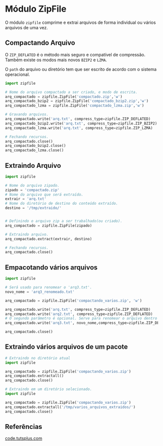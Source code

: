 # Módulo ZipFile  

O módulo `zipfile` comprime e extrai arquivos de forma individual ou vários arquivos de uma vez.  

## Compactando Arquivo  

O `ZIP_DEFLATED` é o método mais seguro e compatível de compressão. Também existe os modos mais novos `BZIP2` e `LZMA`.  

O `path` do arquivo ou diretório tem que ser escrito de acordo com o sistema operacional.  

```py
import zipfile

# Nome do arquivo compactado a ser criado, e modo de escrita.
arq_compactado = zipfile.ZipFile('compactado.zip','w')
arq_compactado_bzip2 = zipfile.ZipFile('compactado_bzip2.zip','w')
arq_compactado_lzma = zipfile.ZipFile('compactado_lzma.zip','w')

# Gravando arquivos.
arq_compactado.write('arq.txt', compress_type=zipfile.ZIP_DEFLATED)
arq_compactado_bzip2.write('arq.txt', compress_type=zipfile.ZIP_BZIP2)
arq_compactado_lzma.write('arq.txt', compress_type=zipfile.ZIP_LZMA)

# Fechando recursos.
arq_compactado.close()
arq_compactado_bzip2.close()
arq_compactado_lzma.close()
```  

## Extraindo Arquivo  

```py
import zipfile

# Nome do arquivo zipado.
zipado = 'compactado.zip'
# Nome do arquivo que será extraído.
extrair = 'arq.txt'
# Nome do diretório de destino do conteúdo extraído.
destino = '/tmp/extraido/'


# Definindo o arquivo zip a ser trabalhado(ou criado).
arq_compactado = zipfile.ZipFile(zipado)

# Extraindo arquivo.
arq_compactado.extract(extrair, destino)

# Fechando recursos.
arq_compactado.close()
```  

## Empacotando vários arquivos  

```py
import zipfile

# Será usado para renomear o 'arq3.txt'.
novo_nome = 'arq3_renomeado.txt'

arq_compactado = zipfile.ZipFile('compactando_varios.zip', 'w')

arq_compactado.write('arq.txt', compress_type=zipfile.ZIP_DEFLATED)
arq_compactado.write('arq2.txt', compress_type=zipfile.ZIP_DEFLATED)
# O segundo parâmetro é opcional. Serve para renomear o arquivo dentro do pacote.
arq_compactado.write('arq3.txt', novo_nome,compress_type=zipfile.ZIP_DEFLATED)

arq_compactado.close()
```  

## Extraindo vários arquivos de um pacote  

```py
# Extraindo no diretório atual
import zipfile

arq_compactado = zipfile.ZipFile('compactando_varios.zip')
arq_compactado.extractall()
arq_compactado.close()
```  

```py
# Extraindo em um diretório selecionado.
import zipfile

arq_compactado = zipfile.ZipFile('compactando_varios.zip')
arq_compactado.extractall('/tmp/varios_arquivos_extraidos/')
arq_compactado.close()
```  

## Referências  

[code.tutsplus.com](https://code.tutsplus.com/pt/tutorials/compressing-and-extracting-files-in-python--cms-26816)  